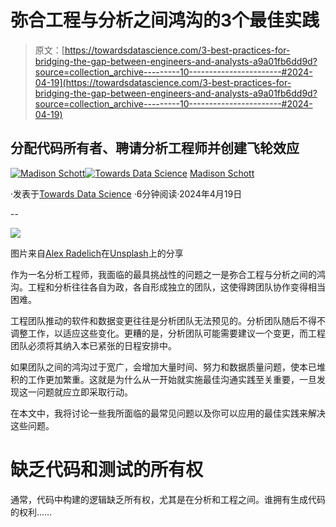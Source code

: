 # 弥合工程与分析之间鸿沟的3个最佳实践

> 原文：[https://towardsdatascience.com/3-best-practices-for-bridging-the-gap-between-engineers-and-analysts-a9a01fb6dd9d?source=collection_archive---------10-----------------------#2024-04-19](https://towardsdatascience.com/3-best-practices-for-bridging-the-gap-between-engineers-and-analysts-a9a01fb6dd9d?source=collection_archive---------10-----------------------#2024-04-19)

## 分配代码所有者、聘请分析工程师并创建飞轮效应

[](https://madison-schott.medium.com/?source=post_page---byline--a9a01fb6dd9d--------------------------------)[![Madison Schott](../Images/0b82d0dd48629641abb439cef23ebe04.png)](https://madison-schott.medium.com/?source=post_page---byline--a9a01fb6dd9d--------------------------------)[](https://towardsdatascience.com/?source=post_page---byline--a9a01fb6dd9d--------------------------------)[![Towards Data Science](../Images/a6ff2676ffcc0c7aad8aaf1d79379785.png)](https://towardsdatascience.com/?source=post_page---byline--a9a01fb6dd9d--------------------------------) [Madison Schott](https://madison-schott.medium.com/?source=post_page---byline--a9a01fb6dd9d--------------------------------)

·发表于[Towards Data Science](https://towardsdatascience.com/?source=post_page---byline--a9a01fb6dd9d--------------------------------) ·6分钟阅读·2024年4月19日

--

![](../Images/e9f8ff2e18160a89baf4aaee12c56d9a.png)

图片来自[Alex Radelich](https://unsplash.com/@alexradelich?utm_source=medium&utm_medium=referral)在[Unsplash](https://unsplash.com/?utm_source=medium&utm_medium=referral)上的分享

作为一名分析工程师，我面临的最具挑战性的问题之一是弥合工程与分析之间的鸿沟。工程和分析往往各自为政，各自形成独立的团队，这使得跨团队协作变得相当困难。

工程团队推动的软件和数据变更往往是分析团队无法预见的。分析团队随后不得不调整工作，以适应这些变化。更糟的是，分析团队可能需要建议一个变更，而工程团队必须将其纳入本已紧张的日程安排中。

如果团队之间的鸿沟过于宽广，会增加大量时间、努力和数据质量问题，使本已堆积的工作更加繁重。这就是为什么从一开始就实施最佳沟通实践至关重要，一旦发现这一问题就应立即采取行动。

在本文中，我将讨论一些我所面临的最常见问题以及你可以应用的最佳实践来解决这些问题。

# 缺乏代码和测试的所有权

通常，代码中构建的逻辑缺乏所有权，尤其是在分析和工程之间。谁拥有生成代码的权利……
